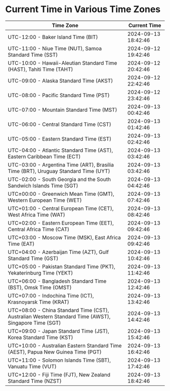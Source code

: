 # Current Time in Various Time Zones

| Time Zone | Current Time |
|-----------|--------------|
| UTC-12:00 - Baker Island Time (BIT) | 2024-09-13 18:42:46 |
| UTC-11:00 - Niue Time (NUT), Samoa Standard Time (SST) | 2024-09-12 19:42:46 |
| UTC-10:00 - Hawaii-Aleutian Standard Time (HAST), Tahiti Time (TAHT) | 2024-09-12 20:42:46 |
| UTC-09:00 - Alaska Standard Time (AKST) | 2024-09-12 22:42:46 |
| UTC-08:00 - Pacific Standard Time (PST) | 2024-09-12 23:42:46 |
| UTC-07:00 - Mountain Standard Time (MST) | 2024-09-13 00:42:46 |
| UTC-06:00 - Central Standard Time (CST) | 2024-09-13 01:42:46 |
| UTC-05:00 - Eastern Standard Time (EST) | 2024-09-13 02:42:46 |
| UTC-04:00 - Atlantic Standard Time (AST), Eastern Caribbean Time (ECT) | 2024-09-13 03:42:46 |
| UTC-03:00 - Argentina Time (ART), Brasília Time (BRT), Uruguay Standard Time (UYT) | 2024-09-13 03:42:46 |
| UTC-02:00 - South Georgia and the South Sandwich Islands Time (SGT) | 2024-09-13 04:42:46 |
| UTC±00:00 - Greenwich Mean Time (GMT), Western European Time (WET) | 2024-09-13 07:42:46 |
| UTC+01:00 - Central European Time (CET), West Africa Time (WAT) | 2024-09-13 08:42:46 |
| UTC+02:00 - Eastern European Time (EET), Central Africa Time (CAT) | 2024-09-13 09:42:46 |
| UTC+03:00 - Moscow Time (MSK), East Africa Time (EAT) | 2024-09-13 09:42:46 |
| UTC+04:00 - Azerbaijan Time (AZT), Gulf Standard Time (GST) | 2024-09-13 10:42:46 |
| UTC+05:00 - Pakistan Standard Time (PKT), Yekaterinburg Time (YEKT) | 2024-09-13 11:42:46 |
| UTC+06:00 - Bangladesh Standard Time (BST), Omsk Time (OMST) | 2024-09-13 12:42:46 |
| UTC+07:00 - Indochina Time (ICT), Krasnoyarsk Time (KRAT) | 2024-09-13 13:42:46 |
| UTC+08:00 - China Standard Time (CST), Australian Western Standard Time (AWST), Singapore Time (SGT) | 2024-09-13 14:42:46 |
| UTC+09:00 - Japan Standard Time (JST), Korea Standard Time (KST) | 2024-09-13 15:42:46 |
| UTC+10:00 - Australian Eastern Standard Time (AEST), Papua New Guinea Time (PGT) | 2024-09-13 16:42:46 |
| UTC+11:00 - Solomon Islands Time (SBT), Vanuatu Time (VUT) | 2024-09-13 17:42:46 |
| UTC+12:00 - Fiji Time (FJT), New Zealand Standard Time (NZST) | 2024-09-13 18:42:46 |
